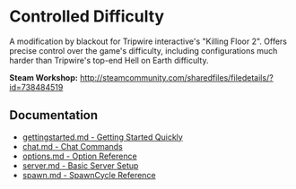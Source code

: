 # Controlled Difficulty

A modification by blackout for Tripwire interactive's "Killing Floor 2".
Offers precise control over the game's difficulty,
including configurations much harder than Tripwire's top-end Hell on Earth difficulty.

**Steam Workshop:** http://steamcommunity.com/sharedfiles/filedetails/?id=738484519

## Documentation
* [gettingstarted.md - Getting Started Quickly](gettingstarted.md)
* [chat.md - Chat Commands](chat.md)
* [options.md - Option Reference](options.md)
* [server.md - Basic Server Setup](server.md)
* [spawn.md - SpawnCycle Reference](spawn.md)
